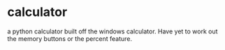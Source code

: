 # calculator
a python calculator built off the windows calculator. Have yet to work out the memory buttons or the percent feature.
